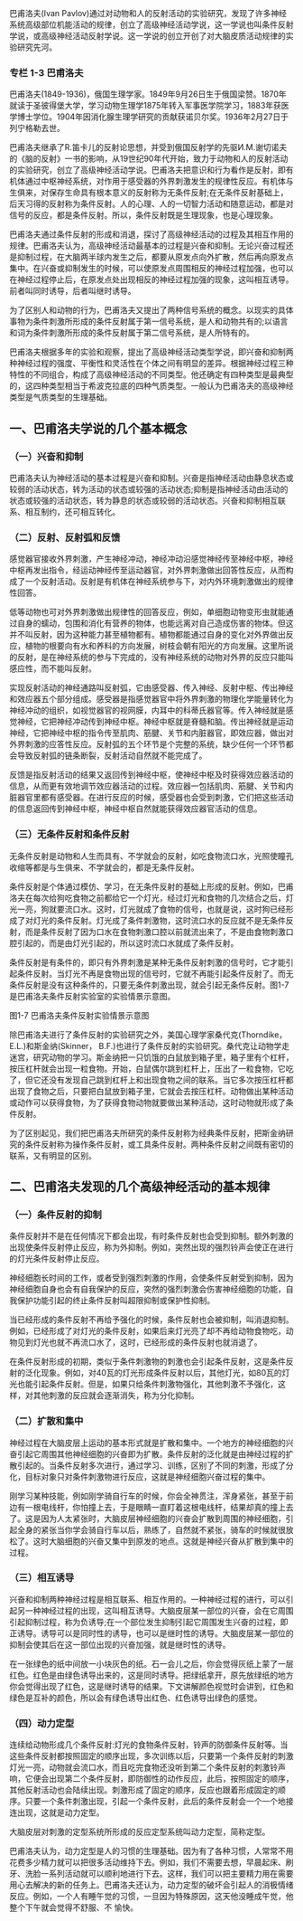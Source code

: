 
巴甫洛夫(Ivan Pavlov)通过对动物和人的反射活动的实验研究，发现了许多神经系统高级部位机能活动的规律，创立了高级神经活动学说，这一学说也叫条件反射学说，或高级神经活动反射学说。这一学说的创立开创了对大脑皮质活动规律的实验研究先河。


<div class="specialColumn">

### 专栏 1-3 巴甫洛夫

巴甫洛夫(1849-1936)，俄国生理学家。1849年9月26日生于俄国梁赞。1870年就读于圣彼得堡大学，学习动物生理学1875年转入军事医学院学习，1883年获医学博士学位。1904年因消化腺生理学研究的贡献获诺贝尔奖。1936年2月27日于列宁格勒去世。

巴甫洛夫继承了R.笛卡儿的反射论思想，并受到俄国反射学的先驱И.M.谢切诺夫的《脑的反射》一书的影响，从19世纪90年代开始，致力于动物和人的反射活动的实验研究，创立了高级神经活动学说。巴甫洛夫把意识和行为看作是反射，即有机体通过中枢神经系统，对作用于感受器的外界刺激发生的规律性反应。有机体与生俱来，对保存生命具有根本意义的反射称为无条件反射;在无条件反射基础上，后天习得的反射称为条件反射。人的心理、人的一切智力活动和随意运动，都是对信号的反应，都是条件反射。所以，条件反射既是生理现象，也是心理现象。

巴甫洛夫通过条件反射的形成和消退，探讨了高级神经活动的过程及其相互作用的规律。巴甫洛夫认为，高级神经活动最基本的过程是兴奋和抑制。无论兴奋过程还是抑制过程，在大脑两半球内发生之后，都要从原发点向外扩散，然后再向原发点集中。在兴奋或抑制发生的时候，可以使原发点周围相反的神经过程加强，也可以在神经过程停止后，在原发点处出现相反的神经过程加强的现象，这叫相互诱导。前者叫同时诱导，后者叫继时诱导。

为了区别人和动物的行为，巴甫洛夫又提出了两种信号系统的概念。以现实的具体事物为条件刺激所形成的条件反射属于第一信号系统，是人和动物共有的;以语言和词为条件刺激所形成的条件反射属于第二信号系统，是人所特有的。

巴甫洛夫根据多年的实验和观察，提出了高级神经活动类型学说，即兴奋和抑制两种神经过程的强度、平衡性和灵活性在个体之间有明显的差异。根据神经过程三种特性的不同组合，构成了高级神经活动的不同类型。他还确定有四种类型是最典型的，这四种类型相当于希波克拉底的四种气质类型。一般认为巴甫洛夫的高级神经类型是气质类型的生理基础。

</div>

## 一、巴甫洛夫学说的几个基本概念

### （一）兴奋和抑制

巴甫洛夫认为神经活动的基本过程是兴奋和抑制。兴奋是指神经活动由静息状态或较弱的活动状态，转为活动的状态或较强的活动状态;抑制是指神经活动由活动的状态或较强的活动状态，转为静息的状态或较弱的活动状态。兴奋和抑制相互联系、相互制约，还可相互转化。

### （二）反射、反射弧和反馈

感觉器官接收外界刺激，产生神经冲动，神经冲动沿感觉神经传至神经中枢，神经中枢再发出指令，经运动神经传至运动器官，对外界刺激做出回答性反应，从而构成了一个反射活动。反射是有机体在神经系统参与下，对内外环境刺激做出的规律性回答。

低等动物也可对外界刺激做出规律性的回答反应，例如，单细胞动物变形虫就能通过自身的蠕动，包围和消化有营养的物体，也能远离对自己造成伤害的物体。但这并不叫反射，因为这种能力甚至植物都有。植物都能通过自身的变化对外界做出反应，植物的根要向有水和养料的方向发展，树枝会朝有阳光的方向发展。这里所说的反射，是在神经系统的参与下完成的，没有神经系统的动物对外界的反应只能叫感应性，而不能叫反射。

实现反射活动的神经通路叫反射弧，它由感受器、传入神经、反射中枢、传出神经和效应器五个部分组成。感受器是指感觉器官中将外界刺激的物理化学能量转化为神经冲动的组织，如视觉器官的视网膜，内耳中的科蒂氏器官等。传入神经就是感觉神经，它把神经冲动传到神经中枢。神经中枢就是脊髓和脑。传出神经就是运动神经，它把神经中枢的指令传至肌肉、筋腱、关节和内脏器官，即效应器，做出对外界刺激的应答性反应。反射弧的五个环节是个完整的系统，缺少任何一个环节都会导致反射弧的链条断裂，反射活动自然就不能完成了。

反馈是指反射活动的结果又返回传到神经中枢，使神经中枢及时获得效应器活动的信息，从而更有效地调节效应器活动的过程。效应器一包括肌肉、筋腱、关节和内脏器官里都有感受器。在进行反应的时候，感受器也会受到刺激，它们把这些活动的信息返回传到神经中枢，神经中枢自然就能获得效应器官活动的信息。

### （三）无条件反射和条件反射

无条件反射是动物和人生而具有、不学就会的反射，如吃食物流口水，光照使瞳孔收缩等都是与生俱来、不学就会的，都是无条件反射。

条件反射是个体通过模仿、学习，在无条件反射的基础上形成的反射。例如，巴甫洛夫在每次给狗吃食物之前都给它一个灯光，经过灯光和食物的几次结合之后，灯光一亮，狗就要流口水。这时，灯光就成了食物的信号，也就是说，这时狗已经形成了对灯光的条件反射。灯光成了条件刺激物，这时流口水的反应就不是无条件反射，而是条件反射了因为口水在食物刺激口腔以前就流出来了，不是由食物刺激口腔引起的，而是由灯光引起的，所以这时流口水就成了条件反射。

条件反射是有条件的，即只有外界刺激是某种无条件反射刺激的信号时，它才能引起条件反射。当灯光不再是食物出现的信号时，它就不再能引起条件反射了。而无条件反射是没有这种条件的，只要无条件刺激出现，就会引起无条件反射。图1-7是巴甫洛夫条件反射实验室的实验情景示意图。

图1-7 巴甫洛夫条件反射实验情景示意图

除巴甫洛夫进行了条件反射的实验研究之外，美国心理学家桑代克(Thorndike，E.L.)和斯金纳(Skinner， B.F.)也进行了条件反射的实验研究。桑代克让动物学走迷宫，研究动物的学习。斯金纳把一只饥饿的白鼠放到箱子里，箱子里有个杠杆，按压杠杆就会出现一粒食物。开始，白鼠偶尔跳到杠杆上，压出了一粒食物，它吃了，但它还没有发现自己跳到杠杆上和出现食物之间的联系。当它多次按压杠杆都出现了食物之后，只要把白鼠放到箱子里，它就会去按压杠杆。动物做出某种活动或动作可以获得食物，为了获得食物动物就要做出某种活动，这时动物就形成了条件反射。

为了区别起见，我们把巴甫洛夫所研究的条件反射称为经典条件反射，把斯金纳研究的条件反射称为操作条件反射，或工具条件反射。两种条件反射之间既有密切的联系，又有明显的区别。

## 二、巴甫洛夫发现的几个高级神经活动的基本规律

### （一）条件反射的抑制

条件反射并不是在任何情况下都会出现，有时条件反射也会受到抑制。额外刺激的出现使条件反射停止反应，称为外抑制。例如，突然出现的强烈铃声会使正在进行的灯光条件反射停止反应。

神经细胞长时间的工作，或者受到强烈刺激的作用，会使条件反射受到抑制，因为神经细胞自身也会有自我保护的反应，突然的强烈刺激会伤害神经细胞的功能，自我保护功能引起的终止条件反射叫超限抑制或保护性抑制。

当已经形成的条件反射不再给予强化的时候，条件反射也会被抑制，叫消退抑制。例如，已经形成了对灯光的条件反射，如果后来灯光亮了却不再给动物食物吃，动物见到灯光也就不再流口水了，这时，已经形成的条件反射也就消退了。

在条件反射形成的初期，类似于条件刺激物的刺激也会引起条件反射，这是条件反射的泛化现象。例如，对40瓦的灯光形成条件反射以后，其他灯光，如80瓦的灯光也能引起条件反射。但是，如果只给条件刺激物强化，其他刺激不予强化，这样，对其他刺激的反应就会逐渐消失，称为分化抑制。

### （二）扩散和集中

神经过程在大脑皮层上运动的基本形式就是扩散和集中。一个地方的神经细胞的兴奋引起它周围其他神经细胞的兴奋即为扩散。条件反射的泛化就是由神经过程的扩散引起的。当条件反射多次进行，通过学习、训练，区别了不同的刺激，形成了分化，目标对象只对条件刺激物进行反应，这就是神经细胞兴奋过程的集中。

刚学习某种技能，例如刚学骑自行车的时候，你会全神贯注，浑身紧张，甚至于前边有一根电线杆，你怕撞上去，于是眼睛一直盯着这根电线杆，结果却真的撞上去了。这是因为人太紧张时，大脑皮层神经细胞的兴奋会扩散到周围的神经细胞，引起全身的紧张当你学会骑自行车以后，熟练了，自然就不紧张，骑车的时候就很放松了。这时大脑细胞的兴奋又集中到原发的地点。这就是神经兴奋从扩散到集中的过程。

### （三）相互诱导

兴奋和抑制两种神经过程是相互联系、相互作用的。一种神经过程的进行，可以引起另一种神经过程的出现，这叫相互诱导。大脑皮层某一部位的兴奋，会在它周围引起抑制过程，称为负诱导;在一个部位发生抑制引起它周围发生兴奋的过程，即正诱导。诱导可以是同时性的诱导，也可以是继时性的诱导。大脑皮层某一部位的抑制会使其后在这一部位出现的兴奋加强，就是继时性的诱导。

在一张绿色的纸中间放一小块灰色的纸。石一会儿之后，你会觉得灰纸上蒙了一层红色。红色是由绿色诱导出来的，这是同时诱导。把绿纸拿开，原先放绿纸的地方你会觉得出现了红色，这是继时诱导的结果。下文讲解颜色视觉时会讲到，红色和绿色是互补的颜色，所以会有绿色诱导出红色、红色诱导出绿色的感觉。

### （四）动力定型

连续给动物形成几个条件反射:灯光的食物条件反射，铃声的防御条件反射等。当这些条件反射都按照固定的顺序出现，多次训练以后，只要第一个条件反射的刺激灯光一亮，动物就会流口水，而且吃完食物还没听到第二个条件反射的刺激铃声响，它便会出现第二个条件反射，即防御性的动作反应，此后，按照固定的顺序，其他反射活动也会陆续出现。刺激形成了固定的顺序，反应也跟着形成固定的顺序。只要一个条件刺激出现，引起一个条件反射，此后的条件反射会一个一个地接连出现，这就是动力定型。

大脑皮层对刺激的定型系统所形成的反应定型系统叫动力定型，简称定型。

巴甫洛夫认为，动力定型是人的习惯的生理基础。因为有了各种习惯，人常常不用花费多少精力就可以把很多活动维持下去。例如，我们不需要去想，早晨起床、刷牙、洗脸一系列活动就可以顺利地进行下去。这样，我们可以把主要精力用在需要用心去解决的新的任务上。巴甫洛夫还认为，动力定型的破坏会引起人的消极情绪反应。例如，一个人有睡午觉的习惯，一旦因为特殊原因，这天他没睡成午觉，他整个下午就会觉得不舒服、不
愉快。

